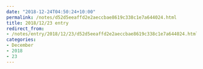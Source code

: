 ```yaml
---
date: "2018-12-24T04:50:24+10:00"
permalink: /notes/d52d5eeaffd2e2aeccbae8619c338c1e7a644024.html
title: 2018/12/23 entry
redirect_from:
- /notes/entry/2018/12/23/d52d5eeaffd2e2aeccbae8619c338c1e7a644024.html
categories:
- December
- 2018
- 23
---
```

